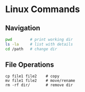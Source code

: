 # Linux Commands

## Navigation
```bash
pwd        # print working dir
ls -la     # list with details
cd /path   # change dir
```

## File Operations
``` 
cp file1 file2    # copy
mv file1 file2    # move/rename
rm -rf dir/       # remove dir
```

